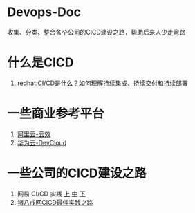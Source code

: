 # Devops-Doc
收集、分类、整合各个公司的CICD建设之路，帮助后来人少走弯路

# 什么是CICD
1. redhat:[CI/CD是什么？如何理解持续集成、持续交付和持续部署](https://www.redhat.com/zh/topics/devops/what-is-ci-cd)
# 一些商业参考平台
1. [阿里云-云效](https://thoughts.aliyun.com/sharespace/5e86a419546fd9001aee81f2/docs/5e8c438e546fd9001aee824b)
2. [华为云-DevCloud](https://support.huaweicloud.com/productdesc-devcloud/devcloud_pdtd_00001.html)
# 一些公司的CICD建设之路
1. 网易 CI/CD 实践 [上](https://www.infoq.cn/article/aeo9cNR2vPfrYZCbx2fs) [中](https://www.infoq.cn/article/jrx4zoty47yy1phg7ddm) [下](https://www.infoq.cn/article/oIbSSBX8Tib9EUt73F7V)
2. [猪八戒网CICD最佳实践之路](https://mp.weixin.qq.com/s/XETyKvKQwHLh-prVsFJ5BQ)
